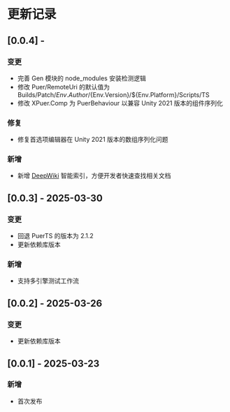 # 更新记录

## [0.0.4] - 
### 变更
- 完善 Gen 模块的 node_modules 安装检测逻辑
- 修改 Puer/RemoteUri 的默认值为 Builds/Patch/${Env.Author}/${Env.Version}/${Env.Platform}/Scripts/TS
- 修改 XPuer.Comp 为 PuerBehaviour 以兼容 Unity 2021 版本的组件序列化

### 修复
- 修复首选项编辑器在 Unity 2021 版本的数组序列化问题

### 新增
- 新增 [DeepWiki](https://deepwiki.com) 智能索引，方便开发者快速查找相关文档

## [0.0.3] - 2025-03-30
### 变更
- 回退 PuerTS 的版本为 2.1.2
- 更新依赖库版本

### 新增
- 支持多引擎测试工作流

## [0.0.2] - 2025-03-26
### 变更
- 更新依赖库版本

## [0.0.1] - 2025-03-23
### 新增
- 首次发布
